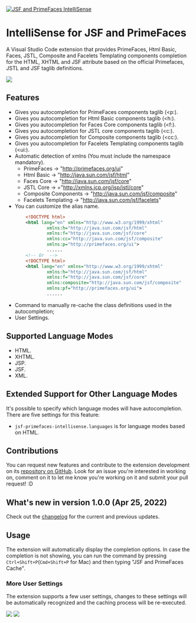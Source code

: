 [![JSF and PrimeFaces IntelliSense](https://i.imgur.com/QkqSYdn.png "JSF and PrimeFaces IntelliSense")](https://github.com/leosj29/jsf-primefaces-intellisense)
# IntelliSense for JSF and PrimeFaces
A Visual Studio Code extension that provides PrimeFaces, Html Basic, Faces, JSTL, Composite and Facelets Templating components completion for the HTML, XHTML and JSF attribute based on the official Primefaces, JSTL and JSF taglib definitions.

![](https://i.imgur.com/r6DrYYu.gif)

## Features
* Gives you autocompletion for PrimeFaces components taglib (<p:).
* Gives you autocompletion for Html Basic components taglib (<h:).
* Gives you autocompletion for Faces Core components taglib (<f:).
* Gives you autocompletion for JSTL core components taglib (<c:).
* Gives you autocompletion for Composite components taglib (<cc:).
* Gives you autocompletion for Facelets Templating components taglib (<ui:).
* Automatic detection of xmlns (You must include the namespace mandatory).
    * PrimeFaces -> "http://primefaces.org/ui"
    * Html Basic -> "http://java.sun.com/jsf/html"
    * Faces Core -> "http://java.sun.com/jsf/core"    
    * JSTL Core -> ="http://xmlns.jcp.org/jsp/jstl/core"
    * Composite Components -> "http://java.sun.com/jsf/composite"
    * Facelets Templating -> "http://java.sun.com/jsf/facelets"
* You can customize the alias name.
    ```xml
        <!DOCTYPE html>
        <html lang="en" xmlns="http://www.w3.org/1999/xhtml" 
                xmlns:h="http://java.sun.com/jsf/html"
                xmlns:f="http://java.sun.com/jsf/core" 
                xmlns:cc="http://java.sun.com/jsf/composite" 
                xmlns:p="http://primefaces.org/ui">
                ......
        <!-- Or  -->	
        <!DOCTYPE html>
        <html lang="en" xmlns="http://www.w3.org/1999/xhtml" 
                xmlns:h="http://java.sun.com/jsf/html"
                xmlns:f="http://java.sun.com/jsf/core" 
                xmlns:composite="http://java.sun.com/jsf/composite" 
                xmlns:pf="http://primefaces.org/ui">
                ......
    ```
* Command to manually re-cache the class definitions used in the autocompletion;
* User Settings.

## Supported Language Modes
* HTML.
* XHTML.
* JSP.
* JSF.
* XML.

## Extended Support for Other Language Modes

It's possible to specify which language modes will have autocompletion. There are five settings for this feature:
* `jsf-primefaces-intellisense.languages` is for language modes based on HTML.


## Contributions
You can request new features and contribute to the extension development on its [repository on GitHub](https://github.com/leosj29/jsf-primefaces-intellisense/issues). Look for an issue you're interested in working on, comment on it to let me know you're working on it and submit your pull request! :D

## What's new in version 1.0.0 (Apr 25, 2022)

Check out the [changelog](https://github.com/leosj29/jsf-primefaces-intellisense/blob/master/CHANGELOG.md) for the current and previous updates.

## Usage
The extension will automatically display the completion options. In case the completion is not showing, you can run the command by pressing `Ctrl+Shift+P`(`Cmd+Shift+P` for Mac) and then typing "JSF and PrimeFaces Cache".

### More User Settings
The extension supports a few user settings, changes to these settings will be automatically recognized and the caching process will be re-executed.


![](https://i.imgur.com/blwBYrK.gif)
![](https://i.imgur.com/WK8Kr5r.gif)